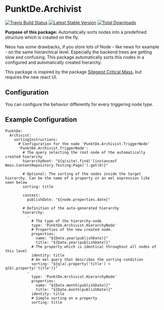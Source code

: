 # PunktDe.Archivist 

[![Travis Build Status](https://travis-ci.org/punktDe/archivist.svg?branch=master)](https://travis-ci.org/punktDe/archivist) [![Latest Stable Version](https://poser.pugx.org/punktde/archivist/v/stable)](https://packagist.org/packages/punktde/archivist) [![Total Downloads](https://poser.pugx.org/punktde/archivist/downloads)](https://packagist.org/packages/punktde/archivist)

**Purpose of this package:** Automatically sorts nodes into a predefined structure which is created on the fly.

Neos has some drawbacks, if you store lots of Node - like news for example - on the same hierarchical level. 
Especially the backend trees are getting slow and confusing. This package automatically sorts this nodes in a configured and 
automatically created hierarchy.

This package is inspired by the package [Sitegeist Critical Mass](https://github.com/sitegeist/Sitegeist.CriticalMass), 
but requires the new react UI. 

## Configuration

You can configure the behavior differently for every triggering node type.

## Example Configuration

    PunktDe:
      Archivist:
        sortingInstructions:
          # Configuration for the node 'PunktDe.Archivist.TriggerNode'
          'PunktDe.Archivist.TriggerNode':
            # The query selecting the root node of the automatically created hierarchy
            hierarchyRoot: "${q(site).find('[instanceof Neos.ContentRepository.Testing:Page]').get(0)}"
    
            # Optional: The sorting of the nodes inside the target hierarchy. Can be the name of a property or an eel expression like seen below
            sorting: title
    
            context:
              publishDate: "${node.properties.date}"
    
            # Definition of the auto-generated hierarchy
            hierarchy:
              -
                # The type of the hierarchy-node
                type: 'PunktDe.Archivist.HierarchyNode'
                # Properties of the new created node.
                properties:
                  name: "${Date.year(publishDate)}"
                  title: "${Date.year(publishDate)}"
                # The property which is identical throughout all nodes of this level
                identity: title
                # An eel query that describes the sorting condition
                sorting: "${q(a).property('title') < q(b).property('title')}"
              -
                type: 'PunktDe.Archivist.HierarchyNode'
                properties:
                  name: "${Date.month(publishDate)}"
                  title: "${Date.month(publishDate)}"
                identity: title
                # Simple sorting on a property
                sorting: title
